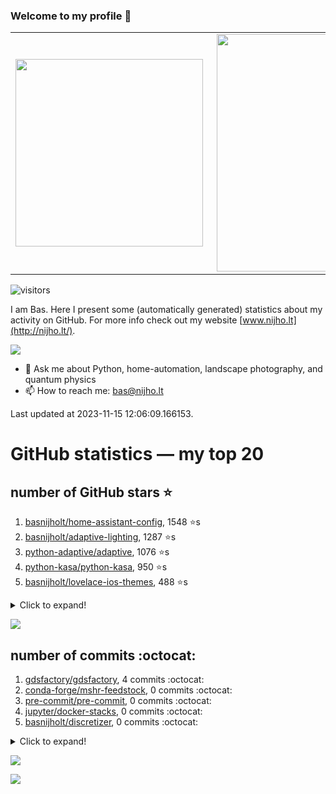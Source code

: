 ### Welcome to my profile 👋

<center>
  <table>
    <tr>
        <td><img width="300px" align="left" src="https://github-readme-stats.vercel.app/api/top-langs/?username=basnijholt&hide=TeX,Jupyter%20Notebook&layout=compact&theme=radical" /></td>
        <td><img align='right' src="https://github-readme-stats.vercel.app/api?username=basnijholt&show_icons=true&theme=radical" width="380"></td>
    </tr>
  </table>
</center>

![visitors](https://visitor-badge.glitch.me/badge?page_id=basnijholt.visitor-badge)

I am Bas. Here I present some (automatically generated) statistics about my activity on GitHub. For more info check out my website [www.nijho.lt](http://nijho.lt/).

![](https://www.nijho.lt/authors/admin/avatar_hu9e60e4b9bc120dfb6a666009f2878da6_182107_250x250_fill_q90_lanczos_center.jpg)

- 💬 Ask me about Python, home-automation, landscape photography, and quantum physics
- 📫 How to reach me: bas@nijho.lt

Last updated at 2023-11-15 12:06:09.166153.

# GitHub statistics — my top 20

## number of GitHub stars ⭐️

1. [basnijholt/home-assistant-config](https://github.com/basnijholt/home-assistant-config/), 1548 ⭐️s
2. [basnijholt/adaptive-lighting](https://github.com/basnijholt/adaptive-lighting/), 1287 ⭐️s
3. [python-adaptive/adaptive](https://github.com/python-adaptive/adaptive/), 1076 ⭐️s
4. [python-kasa/python-kasa](https://github.com/python-kasa/python-kasa/), 950 ⭐️s
5. [basnijholt/lovelace-ios-themes](https://github.com/basnijholt/lovelace-ios-themes/), 488 ⭐️s
<details><summary>Click to expand!</summary>

6. [basnijholt/lovelace-ios-dark-mode-theme](https://github.com/basnijholt/lovelace-ios-dark-mode-theme/), 426 ⭐️s
7. [basnijholt/miflora](https://github.com/basnijholt/miflora/), 358 ⭐️s
8. [basnijholt/rsync-time-machine.py](https://github.com/basnijholt/rsync-time-machine.py/), 349 ⭐️s
9. [topocm/topocm_content](https://github.com/topocm/topocm_content/), 254 ⭐️s
10. [basnijholt/home-assistant-streamdeck-yaml](https://github.com/basnijholt/home-assistant-streamdeck-yaml/), 145 ⭐️s
11. [basnijholt/home-assistant-macbook-touch-bar](https://github.com/basnijholt/home-assistant-macbook-touch-bar/), 94 ⭐️s
12. [basnijholt/markdown-code-runner](https://github.com/basnijholt/markdown-code-runner/), 76 ⭐️s
13. [kwant-project/kwant](https://github.com/kwant-project/kwant/), 76 ⭐️s
14. [basnijholt/home-assistant-streamdeck-yaml-addon](https://github.com/basnijholt/home-assistant-streamdeck-yaml-addon/), 48 ⭐️s
15. [basnijholt/aiokef](https://github.com/basnijholt/aiokef/), 34 ⭐️s
16. [basnijholt/thesis-cover](https://github.com/basnijholt/thesis-cover/), 27 ⭐️s
17. [basnijholt/adaptive-scheduler](https://github.com/basnijholt/adaptive-scheduler/), 21 ⭐️s
18. [basnijholt/instacron](https://github.com/basnijholt/instacron/), 20 ⭐️s
19. [kwant-project/kwant-tutorial-2016](https://github.com/kwant-project/kwant-tutorial-2016/), 16 ⭐️s
20. [basnijholt/addon-otmonitor](https://github.com/basnijholt/addon-otmonitor/), 15 ⭐️s

</details>

![](https://github.com/basnijholt/basnijholt/raw/main/stars_over_time.png)

## number of commits :octocat:

1. [gdsfactory/gdsfactory](https://github.com/gdsfactory/gdsfactory/), 4 commits :octocat:
2. [conda-forge/mshr-feedstock](https://github.com/conda-forge/mshr-feedstock/), 0 commits :octocat:
3. [pre-commit/pre-commit](https://github.com/pre-commit/pre-commit/), 0 commits :octocat:
4. [jupyter/docker-stacks](https://github.com/jupyter/docker-stacks/), 0 commits :octocat:
5. [basnijholt/discretizer](https://github.com/basnijholt/discretizer/), 0 commits :octocat:
<details><summary>Click to expand!</summary>

6. [chelseybaker/iOSMessageExport](https://github.com/chelseybaker/iOSMessageExport/), 0 commits :octocat:
7. [danobot/entity-controller](https://github.com/danobot/entity-controller/), 0 commits :octocat:
8. [rust-lang/rustlings](https://github.com/rust-lang/rustlings/), 0 commits :octocat:
9. [conda-forge/fastcache-feedstock](https://github.com/conda-forge/fastcache-feedstock/), 0 commits :octocat:
10. [madsbk/lrcloud](https://github.com/madsbk/lrcloud/), 0 commits :octocat:
11. [basnijholt/azure-singularity-agent](https://github.com/basnijholt/azure-singularity-agent/), 0 commits :octocat:
12. [basnijholt/home-assistant-macbook-touch-bar](https://github.com/basnijholt/home-assistant-macbook-touch-bar/), 0 commits :octocat:
13. [basnijholt/majorana-nanowire-conductance](https://github.com/basnijholt/majorana-nanowire-conductance/), 0 commits :octocat:
14. [basnijholt/Schrodinger-time-evolution](https://github.com/basnijholt/Schrodinger-time-evolution/), 0 commits :octocat:
15. [LonamiWebs/Telethon](https://github.com/LonamiWebs/Telethon/), 0 commits :octocat:
16. [ct-Open-Source/tuya-convert](https://github.com/ct-Open-Source/tuya-convert/), 0 commits :octocat:
17. [conda-forge/azure-cosmos-feedstock](https://github.com/conda-forge/azure-cosmos-feedstock/), 0 commits :octocat:
18. [basnijholt/Markov-chain-Monte-Carlo-polymer-growth](https://github.com/basnijholt/Markov-chain-Monte-Carlo-polymer-growth/), 0 commits :octocat:
19. [basnijholt/thesis](https://github.com/basnijholt/thesis/), 0 commits :octocat:
20. [whiskerz007/proxmox_hassos_install](https://github.com/whiskerz007/proxmox_hassos_install/), 0 commits :octocat:

</details>

![](https://github.com/basnijholt/basnijholt/raw/main/commits_per_hour.png)

![](https://github.com/basnijholt/basnijholt/raw/main/commits_per_weekday.png)

